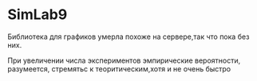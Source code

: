 # SimLab9
Библиотека для графиков умерла похоже на сервере,так что пока без них.

При увеличении числа экспериментов эмпирические вероятности, разумеется, стремятьс к теоритическим,хотя и не очень быстро 
